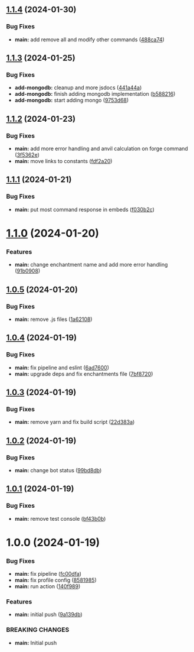 ## [1.1.4](https://github.com/CShatto99/Enchantify/compare/v1.1.3...v1.1.4) (2024-01-30)


### Bug Fixes

* **main:** add remove all and modify other commands ([488ca74](https://github.com/CShatto99/Enchantify/commit/488ca74f7978d37013d1ddeb920bb07c2ec1b81a))

## [1.1.3](https://github.com/CShatto99/Enchantify/compare/v1.1.2...v1.1.3) (2024-01-25)


### Bug Fixes

* **add-mongodb:** cleanup and more jsdocs ([441a44a](https://github.com/CShatto99/Enchantify/commit/441a44a0c9d2ca33cc394a1b2e3280ddcd5ff68d))
* **add-mongodb:** finish adding mongodb implementation ([b588216](https://github.com/CShatto99/Enchantify/commit/b5882162622718f5d1108be4b352e21d20721558))
* **add-mongodb:** start adding mongo ([9753d68](https://github.com/CShatto99/Enchantify/commit/9753d68f058fdedbd145bd8833dc38d462b11562))

## [1.1.2](https://github.com/CShatto99/Enchantify/compare/v1.1.1...v1.1.2) (2024-01-23)


### Bug Fixes

* **main:** add more error handling and anvil calculation on forge command ([3f5362e](https://github.com/CShatto99/Enchantify/commit/3f5362eb48e73b2eeebe6e334c9815954f1493e0))
* **main:** move links to constants ([fdf2a20](https://github.com/CShatto99/Enchantify/commit/fdf2a2063a1575c190596fe82ab886353200adbe))

## [1.1.1](https://github.com/CShatto99/Enchantify/compare/v1.1.0...v1.1.1) (2024-01-21)


### Bug Fixes

* **main:** put most command response in embeds ([f030b2c](https://github.com/CShatto99/Enchantify/commit/f030b2c968b0f23d48a03677786fb9b93bf2952e))

# [1.1.0](https://github.com/CShatto99/Enchantify/compare/v1.0.5...v1.1.0) (2024-01-20)


### Features

* **main:** change enchantment name and add more error handling ([91b0908](https://github.com/CShatto99/Enchantify/commit/91b09085cb21d02f38f2038a8b2cf1f6341fc9e8))

## [1.0.5](https://github.com/CShatto99/Enchantify/compare/v1.0.4...v1.0.5) (2024-01-20)


### Bug Fixes

* **main:** remove .js files ([1a62108](https://github.com/CShatto99/Enchantify/commit/1a62108f8cf08eb3fbca0b025de2810d7176ac05))

## [1.0.4](https://github.com/CShatto99/Enchantify/compare/v1.0.3...v1.0.4) (2024-01-19)


### Bug Fixes

* **main:** fix pipeline and eslint ([6ad7600](https://github.com/CShatto99/Enchantify/commit/6ad76008c408e71ff2a00c9b37f9463171406bfa))
* **main:** upgrade deps and fix enchantments file ([7bf8720](https://github.com/CShatto99/Enchantify/commit/7bf8720bb62e11f48c1e06fa96a43deec0fa291f))

## [1.0.3](https://github.com/CShatto99/Enchantify/compare/v1.0.2...v1.0.3) (2024-01-19)


### Bug Fixes

* **main:** remove yarn and fix build script ([22d383a](https://github.com/CShatto99/Enchantify/commit/22d383afaa0244b1f75816451c20682f481876c3))

## [1.0.2](https://github.com/CShatto99/Enchantify/compare/v1.0.1...v1.0.2) (2024-01-19)


### Bug Fixes

* **main:** change bot status ([99bd8db](https://github.com/CShatto99/Enchantify/commit/99bd8dbf93bf2a2afff762a54d8634efd023f8ee))

## [1.0.1](https://github.com/CShatto99/Enchantify/compare/v1.0.0...v1.0.1) (2024-01-19)


### Bug Fixes

* **main:** remove test console ([bf43b0b](https://github.com/CShatto99/Enchantify/commit/bf43b0bec3906f8789a4187c7c943bd1d8295a18))

# 1.0.0 (2024-01-19)


### Bug Fixes

* **main:** fix pipeline ([fc00dfa](https://github.com/CShatto99/Enchantify/commit/fc00dfa0cc26b93307be198c4b22988d9e42421d))
* **main:** fix profile config ([8581985](https://github.com/CShatto99/Enchantify/commit/8581985ef7655ad563ce53dd51eb26727fe04437))
* **main:** run action ([140f989](https://github.com/CShatto99/Enchantify/commit/140f989dae0326546c269c3c3be6c17a8a82558f))


### Features

* **main:** initial push ([9a139db](https://github.com/CShatto99/Enchantify/commit/9a139db08585d362f1404852423f34c2532921fd))


### BREAKING CHANGES

* **main:** Initial push
